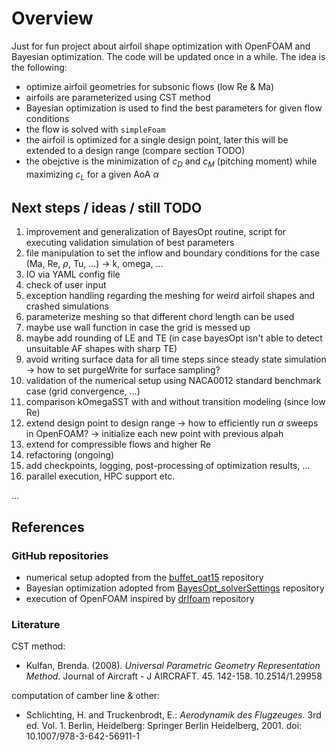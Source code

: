 # Overview

Just for fun project about airfoil shape optimization with OpenFOAM and Bayesian optimization.
The code will be updated once in a while. The idea is the following:

- optimize airfoil geometries for subsonic flows (low Re & Ma)
- airfoils are parameterized using CST method
- Bayesian optimization is used to find the best parameters for given flow conditions
- the flow is solved with `simpleFoam`
- the airfoil is optimized for a single design point, later this will be extended to a design range (compare section TODO)
- the obejctive is the minimization of $c_D$ and $c_M$ (pitching moment) while maximizing $c_L$ for a given AoA $\alpha$

## Next steps / ideas / still TODO

1. improvement and generalization of BayesOpt routine, script for executing validation simulation of best parameters
2. file manipulation to set the inflow and boundary conditions for the case (Ma, Re, $\rho$, Tu, ...) -> k, omega, ...
3. IO via YAML config file
4. check of user input 
5. exception handling regarding the meshing for weird airfoil shapes and crashed simulations 
6. parameterize meshing so that different chord length can be used 
7. maybe use wall function in case the grid is messed up 
8. maybe add rounding of LE and TE (in case bayesOpt isn't able to detect unsuitable AF shapes with sharp TE)
9. avoid writing surface data for all time steps since steady state simulation -> how to set purgeWrite for surface sampling? 
10. validation of the numerical setup using NACA0012 standard benchmark case (grid convergence, ...)
11. comparison kOmegaSST with and without transition modeling (since low Re)
12. extend design point to design range -> how to efficiently run $\alpha$ sweeps in OpenFOAM? -> initialize each new point with previous alpah 
13. extend for compressible flows and higher Re
14. refactoring (ongoing)
15. add checkpoints, logging, post-processing of optimization results, ... 
16. parallel execution, HPC support etc.

...

## References

### GitHub repositories
- numerical setup adopted from the [buffet_oat15](https://github.com/JanisGeise/buffet_oat15/tree/jgeise) repository
- Bayesian optimization adopted from [BayesOpt_solverSettings](https://github.com/JanisGeise/BayesOpt_solverSettings) repository
- execution of OpenFOAM inspired by [drlfoam](https://github.com/OFDataCommittee/drlfoam) repository

### Literature

CST method:
- Kulfan, Brenda. (2008). *Universal Parametric Geometry Representation Method*. Journal of Aircraft - J AIRCRAFT. 45. 142-158. 10.2514/1.29958

computation of camber line & other:
- Schlichting, H. and Truckenbrodt, E.: *Aerodynamik des Flugzeuges*. 3rd ed. Vol. 1. Berlin, Heidelberg: Springer Berlin Heidelberg, 2001. doi: 10.1007/978-3-642-56911-1
